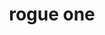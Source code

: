 ---
layout: post
title: rogue one
name: rogueone
img: rogueone_tab.png
alt: image-alt
description: "There be storm troopers!"
image_items: [
    {
        title: rogue one,
        img: rogueone_onesheetA.jpg,
        description: "Coming Soon"
    },
        
]
---